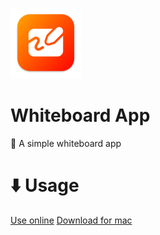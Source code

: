 ![Icon](https://github.com/ItsFoxDev/WhiteboardApp/raw/main/img/icon-small.png)
# Whiteboard App
🎨 A simple whiteboard app

# ⬇️ Usage
[Use online](https://itsfoxdev.github.io/whiteboardapp)
[Download for mac](https://github.com/ItsFoxDev/WhiteboardApp/raw/main/appfiles/Whiteboard.zip)
